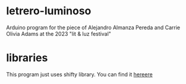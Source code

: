 # letrero-luminoso
Arduino program for the piece of Alejandro Almanza Pereda and Carrie Olivia Adams at the 2023 "lit &amp; luz festival"

# libraries

This program just uses shifty library. You can find it [hereere]([https://link-url-here.org](https://github.com/johnnyb/Shifty)https://github.com/johnnyb/Shifty)
